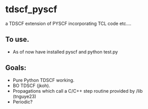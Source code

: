 # tdscf_pyscf
a TDSCF extension of PYSCF incorporating TCL code etc.... 

## To use. 
- As of now have installed pyscf and python test.py  

## Goals: 
- Pure Python TDSCF working. 
- BO TDSCF (jkoh). 
- Propagations which call a C/C++ step routine provided by /lib (tnguye23)
- Periodic? 

